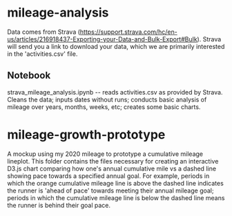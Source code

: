 # mileage-analysis

Data comes from Strava (https://support.strava.com/hc/en-us/articles/216918437-Exporting-your-Data-and-Bulk-Export#Bulk). Strava will send you a link to download your data, which we are primarily interested in the 'activities.csv' file.

## Notebook

strava_mileage_analysis.ipynb -- reads activities.csv as provided by Strava. Cleans the data; inputs dates without runs; conducts basic analysis of mileage over years, months, weeks, etc; creates some basic charts.

# mileage-growth-prototype

A mockup using my 2020 mileage to prototype a cumulative mileage lineplot. This folder contains the files necessary for creating an interactive D3.js chart comparing how one's annual cumulative mile vs a dashed line showing pace towards a specified annual goal. For example, periods in which the orange cumulative mileage line is above the dashed line indicates the runner is 'ahead of pace' towards meeting their annual mileage goal; periods in which the cumulative mileage line is below the dashed line means the runner is behind their goal pace. 
